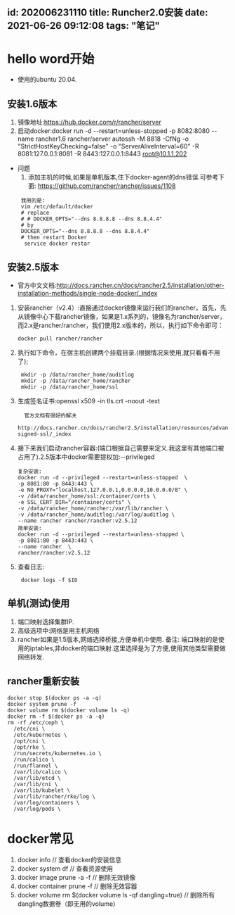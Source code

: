 id: 202006231110
title: Runcher2.0安装
date: 2021-06-26 09:12:08
tags: "笔记"
---------

# hello word开始
* 使用的ubuntu 20.04.

## 安装1.6版本

1. 镜像地址:https://hub.docker.com/r/rancher/server
2. 启动docker:docker run -d --restart=unless-stopped -p 8082:8080 --name rancher1.6  rancher/server
   autossh -M 8818  -CfNg -o "StrictHostKeyChecking=false" -o "ServerAliveInterval=60"  -R 8081:127.0.0.1:8081 -R 8443:127.0.0.1:8443 root@10.1.1.202
* 问题
  1. 添加主机的时候,如果是单机版本,住下docker-agent的dns错误.可参考下面: https://github.com/rancher/rancher/issues/1108
  ```text
   我用的是:
   vim /etc/default/docker
   # replace
   # # DOCKER_OPTS="--dns 8.8.8.8 --dns 8.8.4.4"
   # by
   DOCKER_OPTS="--dns 8.8.8.8 --dns 8.8.4.4"
   # then restart Docker
    service docker restar
   ```
   
## 安装2.5版本

* 官方中文文档:http://docs.rancher.cn/docs/rancher2.5/installation/other-installation-methods/single-node-docker/_index

1. 安装rancher（v2.4）:直接通过docker镜像来运行我们的rancher，首先，先从镜像中心下载rancher镜像，如果是1.x系列的，镜像名为rancher/server，而2.x是rancher/rancher，我们使用2.x版本的，所以，执行如下命令即可：
    ```text
    docker pull rancher/rancher
    ```
1. 执行如下命令，在宿主机创建两个挂载目录.(根据情况来使用,就只看看不用了);
    ```text
     mkdir -p /data/rancher_home/auditlog
     mkdir -p /data/rancher_home/rancher
     mkdir -p /data/rancher_home/ssl
    ```
1. 生成签名证书:openssl x509 -in tls.crt -noout -text
   ```text
     官方文档有很好的解决
     http://docs.rancher.cn/docs/rancher2.5/installation/resources/advanced/self-signed-ssl/_index
   ```
  
1. 接下来我们启动rancher容器:(端口根据自己需要来定义.我这里有其他端口被占用了).2.5版本中docker需要提权加:--privileged
    ```text
   复杂安装:
    docker run -d --privileged --restart=unless-stopped  \
   -p 8081:80 -p 8443:443 \
   -e NO_PROXY="localhost,127.0.0.1,0.0.0.0,10.0.0.0/8" \
   -v /data/rancher_home/ssl:/container/certs \
   -e SSL_CERT_DIR="/container/certs" \
   -v /data/rancher_home/rancher:/var/lib/rancher \
   -v /data/rancher_home/auditlog:/var/log/auditlog \
   --name rancher rancher/rancher:v2.5.12
   简单安装:
    docker run -d --privileged --restart=unless-stopped \
    -p 8081:80 -p 8443:443 \
    --name rancher  \
    rancher/rancher:v2.5.12
    ```
1. 查看日志:
    ```text
     docker logs -f $ID
    ```
## 单机(测试)使用

1. 端口映射选择集群IP.
1. 高级选项中:网络是用主机网络
1. rancher如果是1.5版本,网络选择桥接,方便单机中使用.
备注: 端口映射的是使用的iptables,非docker的端口映射.这里选择是为了方便,使用其他类型需要做网络转发.

## rancher重新安装

```text
docker stop $(docker ps -a -q)
docker system prune -f
docker volume rm $(docker volume ls -q)
docker rm -f $(docker ps -a -q)
rm -rf /etc/ceph \
  /etc/cni \
  /etc/kubernetes \
  /opt/cni \
  /opt/rke \
  /run/secrets/kubernetes.io \
  /run/calico \
  /run/flannel \
  /var/lib/calico \
  /var/lib/etcd \
  /var/lib/cni \
  /var/lib/kubelet \
  /var/lib/rancher/rke/log \
  /var/log/containers \
  /var/log/pods \
```

# docker常见
1. docker info  // 查看docker的安装信息
2. docker system df   // 查看资源使用
3. docker image prune -a -f // 删除无效镜像
3. docker container prune -f // 删除无效容器
1. docker volume rm $(docker volume ls -qf dangling=true)   // 删除所有dangling数据卷（即无用的volume）

   